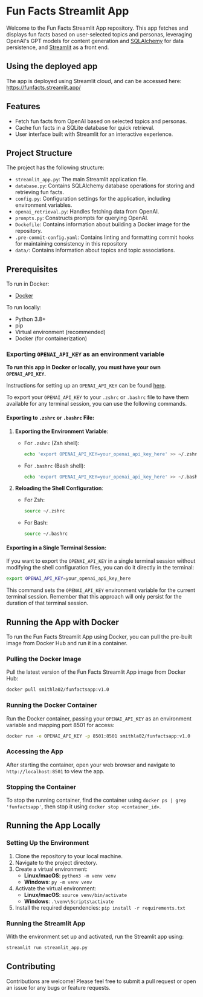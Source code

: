 # Fun Facts Streamlit App

Welcome to the Fun Facts Streamlit App repository. This app fetches and displays fun facts based on user-selected topics and personas, leveraging OpenAI's GPT models for content generation and [SQLAlchemy](https://github.com/sqlalchemy/sqlalchemy) for data persistence, and [Streamlit](https://github.com/streamlit/streamlit) as a front end.

## Using the deployed app

The app is deployed using Streamlit cloud, and can be accessed here: https://funfacts.streamlit.app/

## Features

- Fetch fun facts from OpenAI based on selected topics and personas.
- Cache fun facts in a SQLite database for quick retrieval.
- User interface built with Streamlit for an interactive experience.

## Project Structure

The project has the following structure:

- `streamlit_app.py`: The main Streamlit application file.
- `database.py`: Contains SQLAlchemy database operations for storing and retrieving fun facts.
- `config.py`: Configuration settings for the application, including environment variables.
- `openai_retrieval.py`: Handles fetching data from OpenAI.
- `prompts.py`: Constructs prompts for querying OpenAI.
- `Dockefile`: Contains information about building a Docker image for the repository.
- `.pre-commit-config.yaml`: Contains linting and formatting commit hooks for maintaining consistency in this repository
- `data/`: Contains information about topics and topic associations.

## Prerequisites

To run in Docker:
- [Docker](https://docs.docker.com/get-docker/)

To run locally:
- Python 3.8+
- pip
- Virtual environment (recommended)
- Docker (for containerization)

### Exporting `OPENAI_API_KEY` as an environment variable

**To run this app in Docker or locally, you must have your own `OPENAI_API_KEY`.**

Instructions for setting up an `OPENAI_API_KEY` can be found [here](https://platform.openai.com/docs/quickstart).

To export your `OPENAI_API_KEY` to your `.zshrc` or `.bashrc` file to have them available for any terminal session, you can use the following commands.

#### Exporting to `.zshrc` or `.bashrc` File:

1. **Exporting the Environment Variable**:
   - For `.zshrc` (Zsh shell):
     ```bash
     echo 'export OPENAI_API_KEY=your_openai_api_key_here' >> ~/.zshrc
     ```
   - For `.bashrc` (Bash shell):
     ```bash
     echo 'export OPENAI_API_KEY=your_openai_api_key_here' >> ~/.bashrc
     ```

2. **Reloading the Shell Configuration**:
   - For Zsh:
     ```bash
     source ~/.zshrc
     ```
   - For Bash:
     ```bash
     source ~/.bashrc
     ```

#### Exporting in a Single Terminal Session:

If you want to export the `OPENAI_API_KEY` in a single terminal session without modifying the shell configuration files, you can do it directly in the terminal:

```bash
export OPENAI_API_KEY=your_openai_api_key_here
```

This command sets the `OPENAI_API_KEY` environment variable for the current terminal session. Remember that this approach will only persist for the duration of that terminal session.

## Running the App with Docker

To run the Fun Facts Streamlit App using Docker, you can pull the pre-built image from Docker Hub and run it in a container.

### Pulling the Docker Image

Pull the latest version of the Fun Facts Streamlit App image from Docker Hub:

```bash
docker pull smithla02/funfactsapp:v1.0
```

### Running the Docker Container

Run the Docker container, passing your `OPENAI_API_KEY` as an environment variable and mapping port 8501 for access:

```bash
docker run -e OPENAI_API_KEY -p 8501:8501 smithla02/funfactsapp:v1.0
```

### Accessing the App

After starting the container, open your web browser and navigate to `http://localhost:8501` to view the app.

### Stopping the Container

To stop the running container, find the container using `docker ps | grep 'funfactsapp'`, then stop it using `docker stop <container_id>`.

## Running the App Locally

### Setting Up the Environment

1. Clone the repository to your local machine.
2. Navigate to the project directory.
3. Create a virtual environment:
   - **Linux/macOS**: `python3 -m venv venv`
   - **Windows**: `py -m venv venv`
4. Activate the virtual environment:
   - **Linux/macOS**: `source venv/bin/activate`
   - **Windows**: `.\venv\Scripts\activate`
5. Install the required dependencies: `pip install -r requirements.txt`

### Running the Streamlit App

With the environment set up and activated, run the Streamlit app using:

```bash
streamlit run streamlit_app.py
```

## Contributing

Contributions are welcome! Please feel free to submit a pull request or open an issue for any bugs or feature requests.

